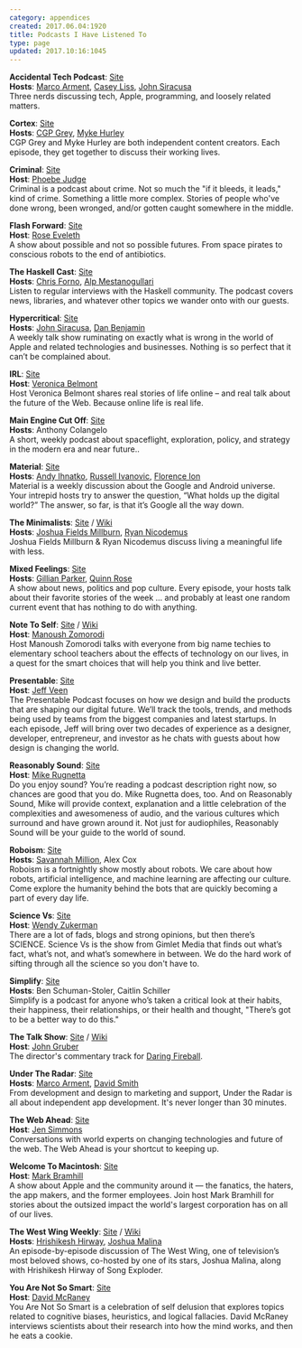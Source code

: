 ```yaml
---
category: appendices
created: 2017.06.04:1920
title: Podcasts I Have Listened To
type: page
updated: 2017.10:16:1045
---
```


**Accidental Tech Podcast**: [Site](http://atp.fm)<br>
**Hosts**: [Marco Arment](https://marco.org), [Casey Liss](https://www.caseyliss.com), [John Siracusa](http://hypercritical.co)<br>
Three nerds discussing tech, Apple, programming, and loosely related matters.

**Cortex**: [Site](https://www.relay.fm/cortex)<br>
**Hosts**: [CGP Grey](http://www.cgpgrey.com/), [Myke Hurley](http://mykewasright.com)<br>
CGP Grey and Myke Hurley are both independent content creators. Each episode, they get together to discuss their working lives.

**Criminal**: [Site](http://thisiscriminal.com)<br>
**Host**: [Phoebe Judge](https://twitter.com/PhoebeVJudge)<br>
Criminal is a podcast about crime. Not so much the "if it bleeds, it leads," kind of crime. Something a little more complex. Stories of people who've done wrong, been wronged, and/or gotten caught somewhere in the middle.

**Flash Forward**: [Site](http://www.flashforwardpod.com)<br>
**Host**: [Rose Eveleth](http://roseveleth.com)<br>
A show about possible and not so possible futures. From space pirates to conscious robots to the end of antibiotics.

**The Haskell Cast**: [Site](http://www.haskellcast.com)<br>
**Hosts**: [Chris Forno](http://jekor.com), [Alp Mestanogullari](http://alpmestan.com)<br>
Listen to regular interviews with the Haskell community. The podcast covers news, libraries, and whatever other topics we wander onto with our guests.

**Hypercritical**: [Site](http://5by5.tv/hypercritical)<br>
**Hosts**: [John Siracusa](http://hypercritical.co), [Dan Benjamin](http://danbenjamin.com)<br>
A weekly talk show ruminating on exactly what is wrong in the world of Apple and related technologies and businesses. Nothing is so perfect that it can’t be complained about. 

**IRL**: [Site](https://irlpodcast.org)<br>
**Host**: [Veronica Belmont](http://www.veronicabelmont.com)<br>
Host Veronica Belmont shares real stories of life online – and real talk about the future of the Web. Because online life is real life.

**Main Engine Cut Off**: [Site](https://mainenginecutoff.com/podcast)<br>
**Hosts**: Anthony Colangelo<br>
A short, weekly podcast about spaceflight, exploration, policy, and strategy in the modern era and near future..

**Material**: [Site](https://www.relay.fm/material)<br>
**Hosts**: [Andy Ihnatko](http://ihnatko.com), [Russell Ivanovic](https://rustyshelf.org), [Florence Ion](http://www.florenceion.com)<br>
Material is a weekly discussion about the Google and Android universe. Your intrepid hosts try to answer the question, “What holds up the digital world?” The answer, so far, is that it’s Google all the way down.

**The Minimalists**: [Site](http://www.theminimalists.com/podcast/) / [Wiki](https://en.wikipedia.org/wiki/The_Minimalists)<br>
**Hosts**: [Joshua Fields Millburn](http://joshuafieldsmillburn.com), [Ryan Nicodemus](http://www.theminimalists.com/nicodemus/)<br>
Joshua Fields Millburn & Ryan Nicodemus discuss living a meaningful life with less.

**Mixed Feelings**: [Site](https://www.relay.fm/mixedfeelings)<br>
**Hosts**: [Gillian Parker](https://gillianslongisland.wordpress.com), [Quinn Rose](http://aspiringrobot.com)<br>
A show about news, politics and pop culture. Every episode, your hosts talk about their favorite stories of the week … and probably at least one random current event that has nothing to do with anything.

**Note To Self**: [Site](http://www.wnyc.org/shows/notetoself/) / [Wiki](https://en.wikipedia.org/wiki/Note_To_Self)<br>
**Host**: [Manoush Zomorodi](http://www.manoushz.com)<br>
Host Manoush Zomorodi talks with everyone from big name techies to elementary school teachers about the effects of technology on our lives, in a quest for the smart choices that will help you think and live better.

**Presentable**: [Site](https://www.relay.fm/presentable)<br>
**Host**: [Jeff Veen](https://about.me/veen)<br>
The Presentable Podcast focuses on how we design and build the products that are shaping our digital future. We’ll track the tools, trends, and methods being used by teams from the biggest companies and latest startups. In each episode, Jeff will bring over two decades of experience as a designer, developer, entrepreneur, and investor as he chats with guests about how design is changing the world.

**Reasonably Sound**: [Site](http://reasonablysound.com)<br>
**Host**: [Mike Rugnetta](http://rugnetta.com/)<br>
Do you enjoy sound? You’re reading a podcast description right now, so chances are good that you do. Mike Rugnetta does, too. And on Reasonably Sound, Mike will provide context, explanation and a little celebration of the complexities and awesomeness of audio, and the various cultures which surround and have grown around it. Not just for audiophiles, Reasonably Sound will be your guide to the world of sound.

**Roboism**: [Site](https://www.relay.fm/roboism)<br>
**Hosts**: [Savannah Million](http://savannahmillion.com), Alex Cox<br>
Roboism is a fortnightly show mostly about robots. We care about how robots, artificial intelligence, and machine learning are affecting our culture. Come explore the humanity behind the bots that are quickly becoming a part of every day life.

**Science Vs**: [Site](https://gimletmedia.com/science-vs/)<br>
**Host**: [Wendy Zukerman](https://twitter.com/wendyzuk?lang=en)<br>
There are a lot of fads, blogs and strong opinions, but then there’s SCIENCE. Science Vs is the show from Gimlet Media that finds out what’s fact, what’s not, and what’s somewhere in between. We do the hard work of sifting through all the science so you don't have to.

**Simplify**: [Site](https://www.blinkist.com/simplify)<br>
**Hosts**: Ben Schuman-Stoler, Caitlin Schiller<br>
Simplify is a podcast for anyone who’s taken a critical look at their habits, their happiness, their relationships, or their health and thought, "There’s got to be a better way to do this."

**The Talk Show**: [Site](http://daringfireball.net/thetalkshow/) / [Wiki](https://en.wikipedia.org/wiki/The_Talk_Show_(podcast))<br>
**Host**: [John Gruber](http://daringfireball.net)<br>
The director's commentary track for [Daring Fireball](http://daringfireball.net).

**Under The Radar**: [Site](https://www.relay.fm/radar)<br>
**Hosts**: [Marco Arment](https://marco.org), [David Smith](https://david-smith.org)<br>
From development and design to marketing and support, Under the Radar is all about independent app development. It's never longer than 30 minutes.

**The Web Ahead**: [Site](http://5by5.tv/webahead)<br>
**Host**: [Jen Simmons](http://jensimmons.com)<br>
Conversations with world experts on changing technologies and future of the web. The Web Ahead is your shortcut to keeping up.

**Welcome To Macintosh**: [Site](http://www.macintosh.fm)<br>
**Host**: [Mark Bramhill](http://markbramhill.com)<br>
A show about Apple and the community around it — the fanatics, the haters, the app makers, and the former employees. Join host Mark Bramhill for stories about the outsized impact the world's largest corporation has on all of our lives.

**The West Wing Weekly**: [Site](http://thewestwingweekly.com) / [Wiki](https://en.wikipedia.org/wiki/The_West_Wing_Weekly)<br>
**Hosts**: [Hrishikesh Hirway](https://en.wikipedia.org/wiki/Hrishikesh_Hirway), [Joshua Malina](https://en.wikipedia.org/wiki/Joshua_Malina)<br>
An episode-by-episode discussion of The West Wing, one of television’s most beloved shows, co-hosted by one of its stars, Joshua Malina, along with Hrishikesh Hirway of Song Exploder.

**You Are Not So Smart**: [Site](https://youarenotsosmart.com/podcast/)<br>
**Host**: [David McRaney](http://davidmcraney.com)<br>
You Are Not So Smart is a celebration of self delusion that explores topics related to cognitive biases, heuristics, and logical fallacies. David McRaney interviews scientists about their research into how the mind works, and then he eats a cookie.
